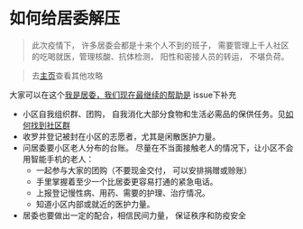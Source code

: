 # 如何给居委解压
> 此次疫情下， 许多居委会都是十来个人不到的班子， 需要管理上千人社区的吃喝就医，管理核酸、抗体检测， 阳性和密接人员的转运， 不堪负荷。

> 去[主页](https://raynardj.github.io/cv19survive/)查看其他攻略

大家可以在这个[我是居委，我们现在最继续的帮助是](https://github.com/raynardj/cv19survive/issues/3) issue下补充

* 小区自我组织群、团购， 自我消化大部分食物和生活必需品的保供任务。见[如何找到社区群](https://raynardj.github.io/cv19survive/find_group.html)
* 收罗并登记被封在小区的志愿者，尤其是闲散医护力量。
* 问居委要小区老人分布的台账。 尽量在不当面接触老人的情况下，让小区不会用智能手机的老人：
    * 一起参与大家的团购（不要现金交付， 可以安排捐赠或赊账）
    * 手里掌握着至少一个比居委更容易打通的紧急电话。
    * 上报登记慢性病、用药、需要的护理、治疗情况。
    * 知道小区内部或就近的医护力量。
* 居委也要做出一定的配合，相信民间力量， 保证秩序和防疫安全